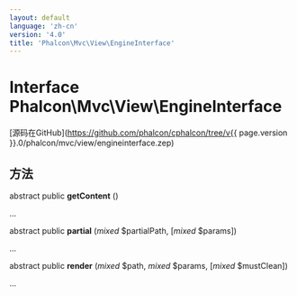 ```yaml
---
layout: default
language: 'zh-cn'
version: '4.0'
title: 'Phalcon\Mvc\View\EngineInterface'
---
```


# Interface **Phalcon\Mvc\View\EngineInterface**

[源码在GitHub](https://github.com/phalcon/cphalcon/tree/v{{ page.version }}.0/phalcon/mvc/view/engineinterface.zep)

## 方法

abstract public **getContent** ()

...

abstract public **partial** (*mixed* $partialPath, [*mixed* $params])

...

abstract public **render** (*mixed* $path, *mixed* $params, [*mixed* $mustClean])

...